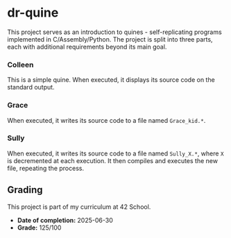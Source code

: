 # dr-quine

This project serves as an introduction to quines - self-replicating programs implemented in C/Assembly/Python. The project is split into three parts, each with additional requirements beyond its main goal.

### Colleen

This is a simple quine. When executed, it displays its source code on the standard output.

### Grace

When executed, it writes its source code to a file named `Grace_kid.*`.

### Sully

When executed, it writes its source code to a file named `Sully_X.*`, where `X` is decremented at each execution. It then compiles and executes the new file, repeating the process.

## Grading

This project is part of my curriculum at 42 School.

- **Date of completion:** 2025-06-30
- **Grade:** 125/100
